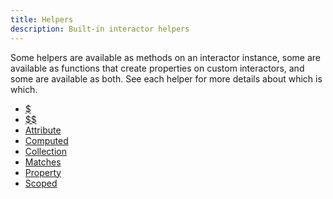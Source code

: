 ```yaml
---
title: Helpers
description: Built-in interactor helpers
---
```


Some helpers are available as methods on an interactor instance, some are
available as functions that create properties on custom interactors, and some
are available as both. See each helper for more details about which is which.

- [$](/helpers/dollar)
- [$$](/helpers/dollardollar)
- [Attribute](/helpers/attribute)
- [Computed](/helpers/computed)
- [Collection](/helpers/collection)
- [Matches](/helpers/matches)
- [Property](/helpers/property)
- [Scoped](/helpers/scoped)
